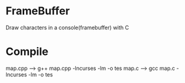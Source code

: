 # FrameBuffer
Draw characters in a console(framebuffer) with C

# Compile
map.cpp --> g++ map.cpp -lncurses -lm -o tes
map.c --> gcc map.c -lncurses -lm -o tes